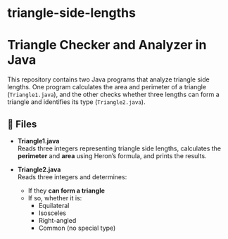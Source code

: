 # triangle-side-lengths
# Triangle Checker and Analyzer in Java

This repository contains two Java programs that analyze triangle side lengths. One program calculates the area and perimeter of a triangle (`Triangle1.java`), and the other checks whether three lengths can form a triangle and identifies its type (`Triangle2.java`).

## 📁 Files

- **Triangle1.java**  
  Reads three integers representing triangle side lengths, calculates the **perimeter** and **area** using Heron’s formula, and prints the results.

- **Triangle2.java**  
  Reads three integers and determines:
  - If they **can form a triangle**
  - If so, whether it is:
    - Equilateral
    - Isosceles
    - Right-angled
    - Common (no special type)

